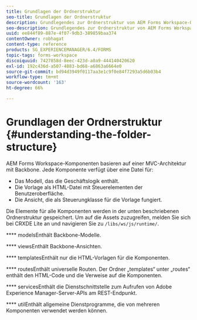 ```yaml
---
title: Grundlagen der Ordnerstruktur
seo-title: Grundlagen der Ordnerstruktur
description: Grundlegendes zur Ordnerstruktur von AEM Forms Workspace-Quellcode zur Anpassung.
seo-description: Grundlegendes zur Ordnerstruktur von AEM Forms Workspace-Quellcode zur Anpassung.
uuid: ee844f89-887e-4f07-9db3-389859baa374
contentOwner: robhagat
content-type: reference
products: SG_EXPERIENCEMANAGER/6.4/FORMS
topic-tags: forms-workspace
discoiquuid: 7427858d-8eec-423d-a0a9-444140420620
exl-id: 192c436d-a507-4883-bd68-a6863a6664e0
source-git-commit: bd94d3949f0117aa3e1c9f0e84f7293a5d6b03b4
workflow-type: tm+mt
source-wordcount: '163'
ht-degree: 66%

---
```


# Grundlagen der Ordnerstruktur  {#understanding-the-folder-structure}

AEM Forms Workspace-Komponenten basieren auf einer MVC-Architektur mit Backbone. Jede Komponente verfügt über eine Datei für:

* Das Modell, das die Geschäftslogik enthält.
* Die Vorlage als HTML-Datei mit Steuerelementen der Benutzeroberfläche.
* Die Ansicht, die als Steuerungklasse für die Vorlage fungiert.

Die Elemente für alle Komponenten werden in der unten beschriebenen Ordnerstruktur gespeichert. Um auf die Assets zuzugreifen, melden Sie sich bei CRXDE Lite an und navigieren Sie zu `/libs/ws/js/runtime/`.

**** modelsEnthält Backbone-Modelle.

**** viewsEnthält Backbone-Ansichten.

**** templatesEnthält nur die HTML-Vorlagen für die Komponenten.

**** routesEnthält universelle Routen. Der Ordner „templates“ unter „routes“ enthält den HTML-Code und die Verweise auf die Komponenten.

**** servicesEnthält die Dienstschnittstelle zum Aufrufen von Adobe Experience Manager-Server-APIs am REST-Endpunkt.

**** utilEnthält allgemeine Dienstprogramme, die von mehreren Komponenten verwendet werden können.
